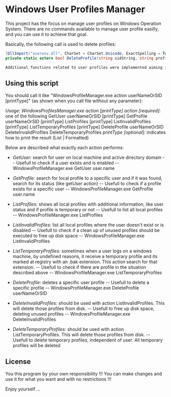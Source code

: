 ﻿# Windows User Profiles Manager

This project has the focus on manage user profiles on Windows Operation System.
There are no commands available to manage user profile easilly, and you can use it to achieve that goal.

Basically, the following call is used to delete profiles:

```cs
[DllImport("userenv.dll", CharSet = CharSet.Unicode, ExactSpelling = false, SetLastError = true)]
private static extern bool DeleteProfile(string sidString, string profilePath, string computerName);

Additional functions related to user profiles were implemented aiming in to make easier all those tasks.
```

## Using this script
You should call it like "WindowsProfileManager.exe action userNameOrSID [printType]" (as shown when you call file without any parameter):


*Usage: WindowsProfilesManager.exe action [printType]*
  *action [required]:* one of the following
     GetUser userNameOrSID [printType]
     GetProfile userNameOrSID [printType]
     ListProfiles [printType]
     ListInvalidProfiles [printType]
     ListTemporaryProfiles [printType]
     DeleteProfile userNameOrSID
     DeleteInvalidProfiles
     DeleteTemporaryProfiles
  *printType [optional]:* indicates how to print the result (List | Formatted)


Below are described what exactly each action performs:
- *GetUser:* search for user on local machine and active directory domain
-- Usefull to check if a user exists and is enabled
-- WindowsProfileManager.exe GetUser user.name

- *GetProfile:* search for local profile to a specific user and if it was found, search for its status (like getUser action)
-- Usefull to check if a profile exists for a specific user
-- WindowsProfileManager.exe GetProfile user.name

- *ListProfiles:* shows all local profiles with additional information, like user status and if profile is temporary or not
-- Usefull to list all local profiles
-- WindowsProfileManager.exe ListProfiles

- *ListInvalidProfiles:* list all local profiles where the user doesn't exist or is disabled
-- Usefull to check if a clean up of unused profiles should be executed to free up disk space
-- WindowsProfileManager.exe ListInvalidProfiles

- *ListTemporaryProfiles:* sometimes when a user logs on a windows machine, by undefined reasons, it receive a temporary profile and its marked at registry with an .bak extension. This action search for that extension.
-- Usefull to check if there are profile in the situation described above
-- WindowsProfileManager.exe ListTemporaryProfiles

- *DeleteProfile:* deletes a specific user profile
-- Usefull to delete a specific profile
-- WindowsProfileManager.exe DeleteProfile userNameOrSID

- *DeleteInvalidProfiles:* should be used with action ListInvalidProfiles. This will delete those profiles from disk.
-- Usefull to free up disk space, deleting unused profiles
-- WindowsProfileManager.exe DeleteInvalidProfiles

- *DeleteTemporaryProfiles:* should be used with action ListTemporaryProfiles. This will delete those profiles from disk.
-- Usefull to delete temporary profiles, independent of user. All temporary profiles will be deleted


## License
You this program by your own responsibility !!!
You can make changes and use it for what you want and with no restrictions !!!

Enjoy yourself ...

